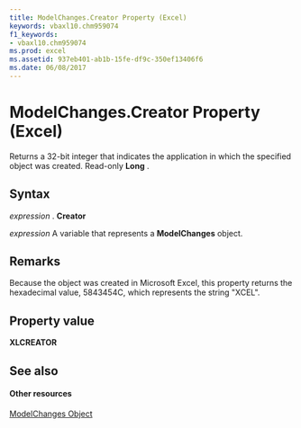 ```yaml
---
title: ModelChanges.Creator Property (Excel)
keywords: vbaxl10.chm959074
f1_keywords:
- vbaxl10.chm959074
ms.prod: excel
ms.assetid: 937eb401-ab1b-15fe-df9c-350ef13406f6
ms.date: 06/08/2017
---
```



# ModelChanges.Creator Property (Excel)

Returns a 32-bit integer that indicates the application in which the specified object was created. Read-only  **Long** .


## Syntax

 _expression_ . **Creator**

 _expression_ A variable that represents a **ModelChanges** object.


## Remarks

Because the object was created in Microsoft Excel, this property returns the hexadecimal value, 5843454C, which represents the string "XCEL".


## Property value

 **XLCREATOR**


## See also


#### Other resources



[ModelChanges Object](Excel.modelchanges.md)

